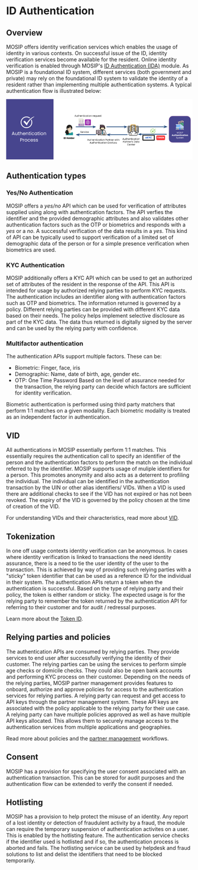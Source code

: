 # ID Authentication

## Overview
MOSIP offers identity verification services which enables the usage of identity in various contexts. On successful issue of the ID, identity verification services become available for the resident. Online identity verification is enabled through MOSIP's [ID Authentication (IDA)](id-authentication-services.md) module. As MOSIP is a foundational ID system, different services (both government and private) may rely on the foundational ID system to validate the identity of a resident rather than implementing multiple authentication systems.  A typical authentication flow is illustrated below:

![](_images/ida-process.png)

## Authentication types

### Yes/No Authentication
MOSIP offers a *yes/no* API which can be used for verification of attributes supplied using along with authentication factors. The API verfies the identifier and the provided demographic attributes and also validates other authentication factors such as the OTP or biometrics and responds with a *yes* or a *no*. A successful verification of the data results in a *yes*. This kind of API can be typically used to support verification of a limited set of demographic data of the person or for a simple presence verification when biometrics are used.

### KYC Authentication
MOSIP additionally offers a KYC API which can be used to get an authorized set of attributes of the resident in the response of the API. This API is intended for usage by authorized relying parties to perform KYC requests. The authentication includes an identifier along with authentication factors such as OTP and biometrics. The information returned is governed by a policy. Different relying parties can be provided with different KYC data based on their needs. The policy helps implement selective disclosure as part of the KYC data. The data thus returned is digitally signed by the server and can be used by the relying party with confidence.  

### Multifactor authentication
The authentication APIs support multiple factors. These can be:
* Biometric: Finger, face, iris
* Demographic: Name, date of birth, age, gender etc.  
* OTP: One Time Password
Based on the level of assurance needed for the transaction, the relying party can decide which factors are sufficient for identity verification.

Biometric authentication is performed using third party matchers that perform 1:1 matches on a given modality. Each biometric modality is treated as an independent factor in authentication.

## VID
All authentications in MOSIP essentially perform 1:1 matches. This essentially requires the authentication call to specify an identifier of the person and the authentication factors to perform the match on the individual referred to by the identifier. MOSIP supports usage of muliple identifiers for a person. This promotes anonymity and also acts as a deterrent to profiling the individual. The individual can be identified in the authentication transaction by the UIN or other alias identifiers/ VIDs. When a VID is used there are additional checks to see if the VID has not expired or has not been revoked. The expiry of the VID is governed by the policy chosen at the time of creation of the VID.

For understanding VIDs and their characteristics, read more about [VID](identifiers.md#vid).  

## Tokenization 
In one off usage contexts identity verification can be anonymous. In cases where identity verification is linked to transactions the need identity assurance, there is a need to tie the user identity of the user to the transaction. This is achieved by way of providing such relying parties with a "sticky" token identifier that can be used as a reference ID for the individual in their system. The authentication APIs return a token when the authentication is successful. Based on the type of relying party and their policy, the token is either random or sticky. The expected usage is for the relying party to remember the token returned by the authentication API for referring to their customer and for audit / redressal purposes. 

Learn more about the [Token ID](identifiers.md#token).

## Relying parties and policies
The authentication APIs are consumed by relying parties. They provide services to end user after successfully verifying the identity of their customer. The relying parties can be using the services to perform simple age checks or domicile checks. They could also be open bank accounts and performing KYC process on their customer. Depending on the needs of the relying parties, MOSIP partner management provides features to onboard, authorize and approve policies for access to the authentication services for relying parties. A relying party can request and get access to API keys through the partner management system. These API keys are associated with the policy applicable to the relying party for their use case. A relying party can have multiple policies approved as well as have multiple API keys allocated. This allows them to securely manage access to the authentication services from multiple applications and geographies.

Read more about policies and the [partner management](partner-management-services.md) workflows.

## Consent
MOSIP has a provision for specifying the user consent associated with an authentication transaction. This can be stored for audit purposes and the authentication flow can be extended to verify the consent if needed.

## Hotlisting
MOSIP has a provision to help protect the misuse of an identity. Any report of a lost identity or detection of fraudulent activity by a fraud, the module can require the temporary suspension of authentication activites on a user. This is enabled by the hotlisting feature. The authentication service checks if the identifier used is hotlisted and if so, the authentication process is aborted and fails. The hotlisting service can be used by helpdesk and fraud solutions to list and delist the identifiers that need to be blocked temporarily.
